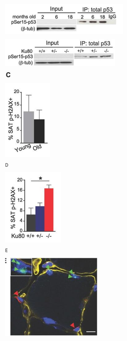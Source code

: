 ![](_page_0_Figure_2.jpeg)

![](_page_0_Figure_3.jpeg)

![](_page_0_Figure_4.jpeg)

![](_page_0_Figure_5.jpeg)

D

![](_page_0_Figure_7.jpeg)

E

![](_page_0_Picture_9.jpeg)